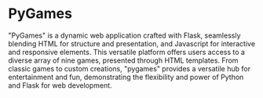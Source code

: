 # PyGames
"PyGames" is a dynamic web application crafted with Flask, seamlessly blending HTML for structure and presentation, and Javascript for interactive and responsive elements. This versatile platform offers users access to a diverse array of nine games, presented through HTML templates. From classic games to custom creations, "pygames" provides a versatile hub for entertainment and fun, demonstrating the flexibility and power of Python and Flask for web development.